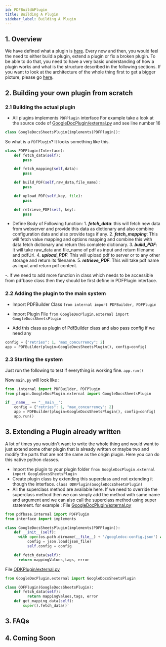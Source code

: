 ```yaml
---
id: PDFBuildAPlugin
title: Building A Plugin
sidebar_label: Building A Plugin
---
```


## 1. Overview

We have defined what a plugin is [here](bla). Every now and then, you would feel the need to either build a plugin, extend a plugin or fix a broken plugin. To be able to do that, you need to have a very basic understanding of how a plugin works and what is the structure described in the following sections. If you want to look at the architecture of the whole thing first to get a bigger picture, please go [here](bla).

## 2. Building your own plugin from scratch

### 2.1 Building the actual plugin

- All plugins implements `PDFPlugin` interface For example take a look at the source code of [GoogleDocPlugin/external.py](https://github.com/ChakshuGautam/PDF-Package/blob/master/src/plugin/GoogleDocPlugin/external.py) and see line number 16

```python
class GoogleDocsSheetsPlugin(implements(PDFPlugin)):
```

So what is a `PDFPlugin`? It looks something like this.

```python
class PDFPlugin(Interface):
	def fetch_data(self):
		pass

	def fetch_mapping(self,data):
		pass

	def build_PDF(self,raw_data,file_name):
		pass

	def upload_PDF(self,key, file):
		pass

	def retrieve_PDF(self, key):
		pass
```

- Define Body of Following function: 1. **_fetch_data_**: this will fetch new data from webserver and provide this data as dictionary and also combine configuration data and also provide tags if any.
  2.  **_fetch_mapping_**: This will fetch value mapping and options mapping and combine this with data fetch dictionary and return this complete dictionary.
  3.  **_build_PDF_**: It will take raw_data and file_name of pdf as input and return filename and pdfUrl.
  4.  **_upload_PDF_**: This will upload pdf to server or to any other storage and return its filename.
  5.  **_retrieve_PDF_**: This will take pdf name as input and return pdf content.

-. If we need to add more function in class which needs to be accessible from pdfbase class then they should be first define in PDFPlugin interface.

### 2.2 Adding the plugin to the main system

- Import PDFBuilder Class `from internal import PDFBuilder, PDFPlugin`
- Import Plugin File `from GoogleDocPlugin.external import GoogleDocsSheetsPlugin`

- Add this class as plugin of PdfBuilder class and also pass config if we need any

```python
config = {"retries": 1, "max_concurrency": 2}
app = PDFBuilder(plugin=GoogleDocsSheetsPlugin(), config=config)
```

### 2.3 Starting the system

Just run the following to test if everything is working fine. `app.run()`

Now `main.py` will look like :

```python
from .internal import PDFBuilder, PDFPlugin
from plugin.GoogleDocPlugin.external import GoogleDocsSheetsPlugin

if __name__ == "__main__":
    config = {"retries": 1, "max_concurrency": 2}
    app = PDFBuilder(plugin=GoogleDocsSheetsPlugin(), config=config)
    app.run()
```

## 3. Extending a Plugin already written

A lot of times you wouldn't want to write the whole thing and would want to just extend some other plugin that is already written or maybe two and modify the parts that are not the same as the origin plugin. Here you can do this native python classes.

- Import the plugin to your plugin folder `from GoogleDocPlugin.external import GoogleDocsSheetsPlugin`
- Create plugin class by extending this superclass and not extending it though the interface. `class ODKPlugin(GoogleDocsSheetsPlugin)`
- All the superclass method are available here. If we need to override the superclass method then we can simply add the method with same name and argument and we can also call the superclass method using super statement. for example : File [GoogleDocPlugin/external.py](https://github.com/ChakshuGautam/PDF-Package/blob/master/src/plugin/GoogleDocPlugin/external.py)

```python
from pdfbase.internal import PDFPlugin
from interface import implements

class GoogleDocsSheetsPlugin(implements(PDFPlugin)):
	def __init__(self):
      with open(os.path.dirname(__file__) + '/googledoc-config.json') as json_file:
          config = json.load(json_file)
          self.config = config

	def fetch_data(self):
      return mappingValues,tags, error
```

File [ODKPlugin/external.py](https://github.com/ChakshuGautam/PDF-Package/blob/master/src/plugin/ODKPlugin/external.py)

```python
from GoogleDocPlugin.external import GoogleDocsSheetsPlugin

class ODFPlugin(GoogleDocsSheetsPlugin):
	def fetch_data(self):
	      return mappingValues,tags, error
	def get_mapping_data(self):
		super().fetch_data()`
```

## 3. FAQs

## 4. Coming Soon
